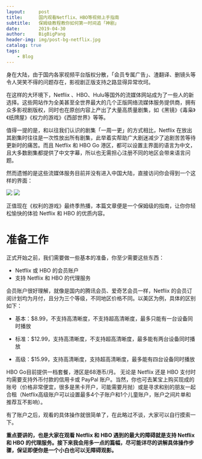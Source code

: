 ```yaml
---
layout:     post
title:      国内观看Netflix、HBO等视频上手指南
subtitle:   保姆级教程教你如何第一时间追「神剧」
date:       2019-04-30
author:     BigBigPang
header-img: img/post-bg-netflix.jpg
catalog: true
tags:
    - Blog
---
```

身在大陆，由于国内各家视频平台版权分散，「会员专属广告」、渣翻译、删镜头等令人哭笑不得的问题存在，影视剧正版支持之路显得异常坎坷。

在这样的大环境下，Netflix 、HBO、Hulu等国外的流媒体网站成为了一些人的新选择。这些网站作为全美甚至全世界最大的几个正版网络流媒体服务提供商，拥有众多影视剧版权，同时也在原创内容上产出了大量高质量剧集，如《黑镜》《毒枭》《纸牌屋》《权力的游戏》《西部世界》等等。

值得一提的是，和以往我们认识的剧集「一周一更」的方式相比，Netflix 在放出其剧集时往往是一次性放出所有剧集，此举着实帮助广大剧迷减少了追剧苦苦等待更新时的痛苦。而且 Netflix 和 HBO Go 港区，都可以设置主界面的语言为中文，且大多数剧集都提供了中文字幕，所以也无需担心注册不同的地区会带来语言问题。

然而遗憾的是这些流媒体服务目前并没有进入中国大陆，直接访问你会得到一个这样的界面：

![](https://i.loli.net/2019/04/30/5cc855f574b00.png)
![](https://i.loli.net/2019/04/30/5cc8564dcf7a1.png)

正值现在《权利的游戏》最终季热播，本篇文章便是一个保姆级的指南，让你你轻松愉快的体验 Netflix 和 HBO 的优质内容。

# 准备工作
正式开始之前，我们需要做一些基本的准备，你至少需要这些东西：
* Netflix 或 HBO 的会员账户
* 支持 Netflix 和 HBO 的代理服务

会员账户很好理解，就像是国内的腾讯会员、爱奇艺会员一样，Netflix 的会员订阅计划均为月付，且分为三个等级，不同地区价格不同。以美区为例，具体的区别如下：

* 基本：$8.99，不支持高清晰度，不支持超高清晰度，最多只能有一台设备同时播放

* 标准：$12.99，支持高清晰度，不支持超高清晰度，最多能有两台设备同时播放

* 高级：$15.99，支持高清晰度，支持超高清晰度，最多能有四台设备同时播放

HBO Go目前提供一档套餐，港区是68港币/月。
无论是 Netflix 还是 HBO 支付时均需要支持外币付款的信用卡或 PayPal 账户。当然，你也可去某宝上购买现成的账号（价格非常便宜，很多是黑卡开户，可能需要月抛）或是寻求和别的朋友一起合租（Netflix高级账户可以设置最多4个子账户和1个儿童账户，账户之间片单和推荐互不影响）。

有了账户之后，观看的具体操作就很简单了，在此略过不谈，大家可以自行摸索一下。

**重点要讲的，也是大家在观看 Netflix 和 HBO 遇到的最大的障碍就是支持 Netflix 和 HBO 的代理服务。接下来我会用多一点的篇幅，尽可能详尽的讲解具体操作步骤，保证即便你是一个小白也可以无障碍观影。**
